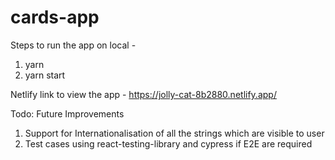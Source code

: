 # cards-app


Steps to run the app on local - 

1. yarn
2. yarn start

Netlify link to view the app - https://jolly-cat-8b2880.netlify.app/



Todo: Future Improvements

1. Support for Internationalisation of all the strings which are visible to user
2. Test cases using react-testing-library and cypress if E2E are required
